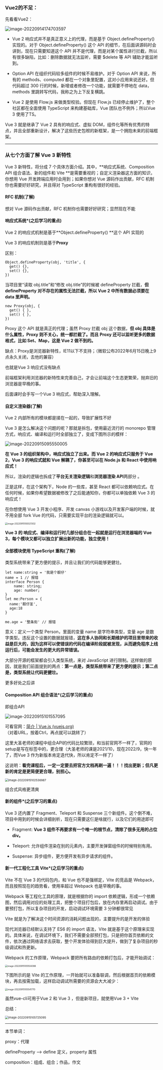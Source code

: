 ### Vue2的不足：

先看看Vue2：

![image-20220914174703597](C:\Users\Dell\AppData\Roaming\Typora\typora-user-images\image-20220914174703597.png)

* Vue 2 响应式并不是真正意义上的代理，而是基于 Object.defineProperty() 实现的。对于 Object.defineProperty() 这个 API 的细节，在后面讲源码时会讲到，现在只需要知道这个 API 并不是代理，而是对某个属性进行拦截，所以有很多缺陷，比如：删除数据就无法监听，需要 $delete 等 API 辅助才能监听到。

* Option API 在组织代码较多组件的时候不易维护。对于 Option API 来说，所有的 methods、computed 都在一个对象里配置，这对小应用来说还好。但代码超过 300 行的时候，新增或者修改一个功能，就需要不停地在 data，methods 里跳转写代码，我称之为上下反复横跳。

* Vue 2 是使用 Flow.js 来做类型校验。但现在 Flow.js 已经停止维护了，整个社区都在全面使用 TypeScript 来构建基础库，Vue 团队也不例外；所以Vue 3 使用了TS。



Vue 3 就是继承了 Vue 2 具有的响应式、虚拟 DOM，组件化等所有优秀的特点，并且全部重新设计，解决了这些历史包袱的新框架，是一个拥抱未来的前端框架。

<hr>

### 从七个方面了解 Vue 3 新特性

Vue 3 新特性，将分成 7 个具体方面介绍。其中，**响应式系统、Composition API 组合语法、新的组件和 Vite **是需要重视的；自定义渲染器这方面的知识，你想用 Vue 开发跨端应用时会用到；如果你想对 Vue 源码作出贡献，RFC 机制你也需要好好研究，并且得对 TypeScript 重构有很好的经验。

#### RFC 机制(了解)

想对 Vue 源码作出贡献，RFC 机制你也需要好好研究；显然现在不能



#### 响应式系统*(之后学习的重点)

Vue 2 的响应式机制是基于**Object.defineProperty() **这个 API 实现的

Vue 3 的响应机制则是基于**Proxy**

区别：

```
Object.defineProperty(obj, 'title', {
  get() {},
  set() {},
})
```

当项目里“读取 obj.title”和“修改 obj.title”的时候被 defineProperty 拦截，**但 defineProperty 对不存在的属性无法拦截，所以 Vue 2 中所有数据必须要在 data 里声明。**

```
new Proxy(obj, {
  get() { },
  set() { },
})
```

Proxy 这个 API 就是真正的代理；虽然 Proxy 拦截 obj 这个数据，**但 obj 具体是什么属性，Proxy 则不关心，统一都拦截了。而且 Proxy 还可以监听更多的数据格式，比如 Set、Map，这是 Vue 2 做不到的。**

缺点：Proxy是浏览器新特性，IE11以下不支持；（微软公布2022年6月15日晚上9点永久关闭，去他的兼容）

也就是Vue 3 响应式没有缺点

前端框架利用浏览器的新特性来完善自己，才会让前端这个生态更繁荣，抛弃旧的浏览器是早晚的事。

后面课时会手写一个Vue 3 响应式，帮助深入理解。



#### 自定义渲染器(了解)

Vue 2 内部所有的模块都是揉在一起的，导致扩展性不好

Vue 3 是怎么解决这个问题的呢？那就是拆包，使用最近流行的 monorepo 管理方式，响应式、编译和运行时全部独立了，变成下图所示的模样：

![image-20220915095550005](C:\Users\Dell\AppData\Roaming\Typora\typora-user-images\image-20220915095550005.png)

**在 Vue 3 的组织架构中，响应式独立了出来。而 Vue 2 的响应式只服务于 Vue 2，Vue 3 的响应式就和 Vue 解耦了，你甚至可以在 Node.js 和 React 中使用响应式！**

所以，渲染的逻辑也拆成了**平台无关渲染逻辑**和**浏览器渲染 API**两部分 。

正是这样，在这个架构下，Node 的一些库，甚至 React 都可以依赖响应式。在任何时候，如果你希望数据被修改了之后能通知你，你都可以单独依赖 Vue 3 的响应式！

在你想使用 Vue 3 开发小程序、开发 canvas 小游戏以及开发客户端的时候，就不用全部 fork Vue 的代码，只需要实现平台的渲染逻辑就可以。

<img src="C:\Users\Dell\AppData\Roaming\Typora\typora-user-images\image-20220915100021302.png" alt="image-20220915100021302" style="zoom: 50%;" />

**Vue 3 的 响应式、编译和运行时几部分组合在一起就是运行在浏览器端的 Vue 3，每个模块又都可以独立扩展出新的功能，独立使用！**



#### 全部模块使用 TypeScript 重构(了解)

类型系统带来了更方便的提示，并且让我们的代码能够更健壮。

```
let name:string = '我是个靓仔'
name = 1 // 报错
interface Person {
    name: string;
    age: number;
}
let me:Person = {
  name:'靓仔圣',
  age:18
}

me.age = '整条街' // 报错
```

意义：定义一个类型 Person，里面的变量 name 是字符串类型，变量 age 是数字类型。违反这个设置的数据就报错，**这在多人协同和长期维护的项目里带来的收益是巨大的，因为这样可以使错误的代码在编译阶段就被发现，从而避免程序上线运行后，可能会发生的更大的异常错误。**

大部分开源的框架都会引入类型系统，来对 JavaScript 进行限制。这样做的原因，就是我们前面提到的两点：**第一点是，类型系统带来了更方便的提示；第二点是，类型系统让代码更健壮。**

更多好处之后讲



#### Composition API 组合语法*(之后学习的重点)

即组合API

![image-20220915101557095](C:\Users\Dell\AppData\Roaming\Typora\typora-user-images\image-20220915101557095.png)

可看官网：[简介 | Vue.js (vuejs.org)](https://cn.vuejs.org/guide/introduction.html#api-styles)    （对着URL，按着Ctrl，再点就可以跳转了）

这里大圣老师的课程中组合API的代码比较繁琐，和当前官网不一样了，官网的setup是写在<scripe>标签中的，更合理（大圣老师的课是2021/10，现在2022/9，快一年了，而Vue 3 作为新版本肯定迭代快，所以肯定不一样了）

这说明：**看完课程后，一定一定要去把官方文档再刷一遍！！！找出更新；但凡更新的肯定是更简便更合理，别担心。**

<img src="C:\Users\Dell\AppData\Roaming\Typora\typora-user-images\image-20220915102536987.png" alt="image-20220915102536987" style="zoom:67%;" />

组合式风格更清爽



#### 新的组件*(之后学习的重点)

Vue 3 还内置了 Fragment、Teleport 和 Suspense 三个新组件。这个倒不难，项目中用到的时候会详细剖析，现在只需要这仨是啥就行，以及它们的用途即可

* Fragment: **Vue 3 组件不再要求有一个唯一的根节点，清除了很多无用的占位 div。**

* Teleport: 允许组件渲染在别的元素内，主要开发弹窗组件的时候特别有用。

* Suspense: 异步组件，更方便开发有异步请求的组件。



#### 新一代工程化工具 Vite*(之后学习的重点)

Vite 不在 Vue 3 的代码包内，和 Vue 也不是强绑定，Vite 的竞品是 Webpack，而且按照现在的趋势看，使用率超过 Webpack 也是早晚的事。

Webpack 等工程化工具的原理，就是根据你的 import 依赖逻辑，形成一个依赖图，然后调用对应的处理工具，把整个项目打包后，放在内存里再启动调试。由于要预打包，所以复杂项目的开发，启动调试环境需要 3 分钟都很常见

Vite 就是为了解决这个时间资源的消耗问题出现的，主要提升的是开发的体验

现代浏览器已经默认支持了 ES6 的 import 语法，Vite 就是基于这个原理来实现的。具体来说，在调试环境下，我们不需要全部预打包，只是把你首页依赖的文件，依次通过网络请求去获取，整个开发体验得到巨大提升，做到了复杂项目的秒级调试和热更新。

Webpack 的工作原理，Webpack 要把所有路由的依赖打包后，才能开始调试：

<img src="C:\Users\Dell\AppData\Roaming\Typora\typora-user-images\image-20220915105504366.png" alt="image-20220915105504366" style="zoom:50%;" />

下图所示的是 Vite 的工作原理，一开始就可以准备联调，然后根据首页的依赖模块，再去按需加载，这样启动调试所需要的资源会大大减少：

<img src="C:\Users\Dell\AppData\Roaming\Typora\typora-user-images\image-20220915105541770.png" alt="image-20220915105541770" style="zoom:50%;" />

虽然vue-cli可用于Vue 2 和 Vue 3 ，但是新项目，就使用Vue 3 + Vite

总结：

<img src="C:\Users\Dell\AppData\Roaming\Typora\typora-user-images\image-20220915105725095.png" alt="image-20220915105725095" style="zoom:67%;" />

<hr>

本节单词：

proxy：代理

defineProperty --> define 定义，property 属性

composition：组成、组合；作品，作文
